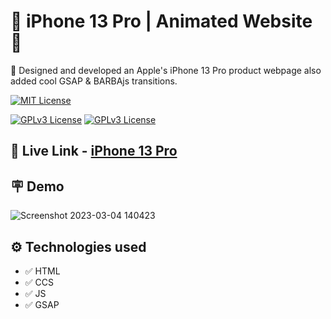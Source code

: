 
# 📱 iPhone 13 Pro | Animated Website 📱

📍 Designed and developed an Apple's iPhone 13 Pro product webpage also added cool GSAP & BARBAjs transitions. 



[![MIT License](https://img.shields.io/badge/iPhone-13Pro-green.svg)](https://choosealicense.com/licenses/mit/)

[![GPLv3 License](https://img.shields.io/badge/JavaScript-GSAP-yellow.svg)](https://opensource.org/licenses/)
[![GPLv3 License](https://img.shields.io/badge/BARBA-JS-yellow.svg)](https://opensource.org/licenses/)



## 🔗 Live Link - [iPhone 13 Pro](https://iphone13pro-devabs2023.netlify.app/)


## 🪧 Demo



![Screenshot 2023-03-04 140423](https://user-images.githubusercontent.com/91866684/222885793-426f73b4-128d-4454-a6cd-464113d6f3ea.png)



## ⚙️ Technologies used

- ✅ HTML
- ✅ CCS
- ✅ JS
- ✅ GSAP

